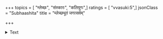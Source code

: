 +++
topics = [ "म्लेच्छः", "संस्कारः", "कलियुगः",]
ratings = [ "vvasuki:5",]
jsonClass = "Subhaashita"
title = "म्लेच्छभूतं जगत्सर्वम्"

+++

<details><summary>Text</summary>

म्लेच्छभूतं जगत्सर्वं निष्क्रियं दानवर्जितम्।  
भविष्यति निरानन्दमनुत्सवमथो तथा ॥  
म्लेच्छभूतं जगत्सर्वं भविष्यति युधिष्ठिर।  
श्राद्धे न देवान्न पितॄस्तर्पयिष्यन्ति मानवाः ॥
</details>
